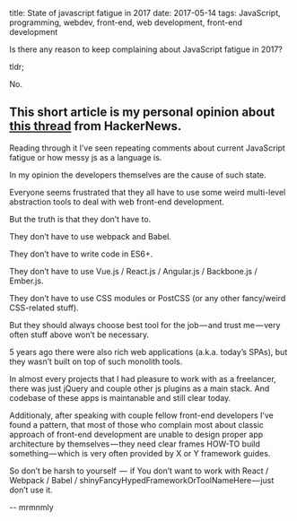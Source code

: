 title: State of javascript fatigue in 2017
date: 2017-05-14
tags: JavaScript, programming, webdev, front-end, web development, front-end development

Is there any reason to keep complaining about JavaScript fatigue in 2017?

tldr;

No.

## This short article is my personal opinion about [this thread](https://news.ycombinator.com/item?id=13849051) from HackerNews.

Reading through it I’ve seen repeating comments about current JavaScript fatigue or how messy js as a language is.

In my opinion the developers themselves are the cause of such state.

Everyone seems frustrated that they all have to use some weird multi-level abstraction tools to deal with web front-end development.

But the truth is that they don’t have to.

They don’t have to use webpack and Babel.

They don’t have to write code in ES6+.

They don’t have to use Vue.js / React.js / Angular.js / Backbone.js / Ember.js.

They don’t have to use CSS modules or PostCSS (or any other fancy/weird CSS-related stuff).

But they should always choose best tool for the job — and trust me — very often stuff above won’t be necessary.

5 years ago there were also rich web applications (a.k.a. today’s SPAs), but they wasn’t built on top of such monolith tools.

In almost every projects that I had pleasure to work with as a freelancer, there was just jQuery and couple other js plugins as a main stack. And codebase of these apps is maintanable and still clear today.

Additionaly, after speaking with couple fellow front-end developers I’ve found a pattern, that most of those who complain most about classic approach of front-end development are unable to design proper app architecture by themselves — they need clear frames HOW-TO build something — which is very often provided by X or Y framework guides.

So don’t be harsh to yourself  —  if You don’t want to work with React / Webpack / Babel / shinyFancyHypedFrameworkOrToolNameHere — just don’t use it.

-- mrmnmly